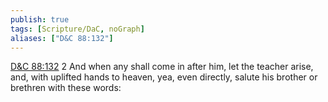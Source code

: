```yaml
---
publish: true
tags: [Scripture/DaC, noGraph]
aliases: ["D&C 88:132"]
---
```

[D&C 88:132](https://churchofjesuschrist.org/study/scriptures/dc-testament/dc/88?lang=eng&id=p132#p132) 2 And when any shall come in after him, let the teacher arise, and, with uplifted hands to heaven, yea, even directly, salute his brother or brethren with these words:
